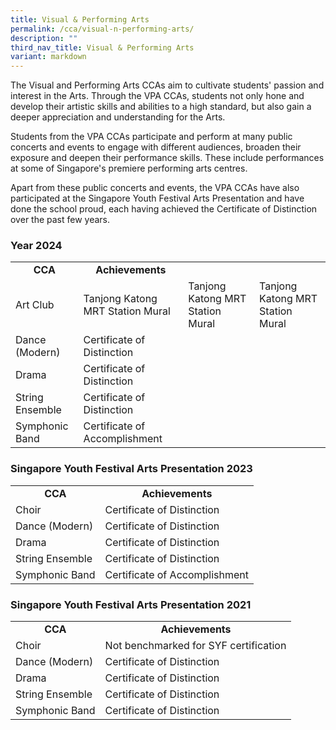 ```yaml
---
title: Visual & Performing Arts
permalink: /cca/visual-n-performing-arts/
description: ""
third_nav_title: Visual & Performing Arts
variant: markdown
---
```

<p>The Visual and Performing Arts CCAs aim to cultivate students' passion and interest in the Arts. Through the VPA CCAs, students not only hone and develop their artistic skills and abilities to a high standard, but also gain a deeper appreciation and understanding for the Arts.</p>
<p>Students from the VPA CCAs participate and perform at many public concerts and events to engage with different audiences, broaden their exposure and deepen their performance skills. These include performances at some of Singapore's premiere performing arts centres.</p>
<p>Apart from these public concerts and events, the VPA CCAs have also participated at the Singapore Youth Festival Arts Presentation and have done the school proud, each having achieved the Certificate of Distinction over the past few years.</p>
<h3>Year 2024</h3>
<table>
<tbody>
<tr>
<td style="text-align: center;"><strong>CCA</strong></td>
<td style="text-align: center;"><strong>Achievements</strong></td>
</tr>
<tr>
<td style="vertical-align: middle;">Art Club</td>
<td style="vertical-align: middle;">Tanjong Katong MRT Station Mural</td>
<td style="vertical-align: middle;">Tanjong Katong MRT Station Mural</td>
<td style="vertical-align: middle;">Tanjong Katong MRT Station Mural</td>
</tr>
<tr>
<td style="vertical-align: middle;">Dance (Modern)</td>
<td style="vertical-align: middle;">Certificate of Distinction</td>
</tr>
<tr>
<td style="vertical-align: middle;">Drama</td>
<td style="vertical-align: middle;">Certificate of Distinction</td>
</tr>
<tr>
<td style="vertical-align: middle;">String Ensemble</td>
<td style="vertical-align: middle;">Certificate of Distinction</td>
</tr>
<tr>
<td style="vertical-align: middle;">Symphonic Band</td>
<td style="vertical-align: middle;">Certificate of Accomplishment</td>
</tr>
</tbody>
</table>
<h3>Singapore Youth Festival Arts Presentation 2023</h3>
<table>
<tbody>
<tr>
<td style="text-align: center;"><strong>CCA</strong></td>
<td style="text-align: center;"><strong>Achievements</strong></td>
</tr>
<tr>
<td style="vertical-align: middle;">Choir</td>
<td style="vertical-align: middle;">Certificate of Distinction</td>
</tr>
<tr>
<td style="vertical-align: middle;">Dance (Modern)</td>
<td style="vertical-align: middle;">Certificate of Distinction</td>
</tr>
<tr>
<td style="vertical-align: middle;">Drama</td>
<td style="vertical-align: middle;">Certificate of Distinction</td>
</tr>
<tr>
<td style="vertical-align: middle;">String Ensemble</td>
<td style="vertical-align: middle;">Certificate of Distinction</td>
</tr>
<tr>
<td style="vertical-align: middle;">Symphonic Band</td>
<td style="vertical-align: middle;">Certificate of Accomplishment</td>
</tr>
</tbody>
</table>
<h3>Singapore Youth Festival Arts Presentation 2021</h3>
<table>
<tbody>
<tr>
<td style="text-align: center;"><strong>CCA</strong></td>
<td style="text-align: center;"><strong>Achievements</strong></td>
</tr>
<tr>
<td style="vertical-align: middle;">Choir</td>
<td style="vertical-align: middle;">Not benchmarked for SYF certification</td>
</tr>
<tr>
<td style="vertical-align: middle;">Dance (Modern)</td>
<td style="vertical-align: middle;">Certificate of Distinction</td>
</tr>
<tr>
<td style="vertical-align: middle;">Drama</td>
<td style="vertical-align: middle;">Certificate of Distinction</td>
</tr>
<tr>
<td style="vertical-align: middle;">String Ensemble</td>
<td style="vertical-align: middle;">Certificate of Distinction</td>
</tr>
<tr>
<td style="vertical-align: middle;">Symphonic Band</td>
<td style="vertical-align: middle;">Certificate of Distinction</td>
</tr>
</tbody>
</table>